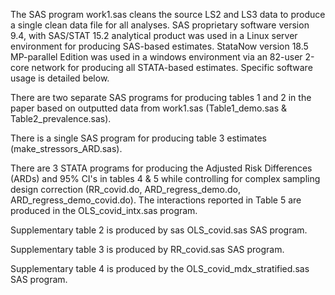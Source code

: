 The SAS program work1.sas cleans the source LS2 and LS3 data to produce a single clean data file for all analyses. SAS proprietary software version 9.4, with SAS/STAT 15.2 analytical product was used in a Linux server environment for producing SAS-based estimates. StataNow version 18.5 MP-parallel Edition was used in a windows environment via an 82-user 2-core network for producing all STATA-based estimates. Specific software usage is detailed below.

There are two separate SAS programs for producing tables 1 and 2 in the paper based on outputted data from work1.sas (Table1_demo.sas & Table2_prevalence.sas).

There is a single SAS program for producing table 3 estimates (make_stressors_ARD.sas).

There are 3 STATA programs for producing the Adjusted Risk Differences (ARDs) and 95% CI's in tables 4 & 5 while controlling for complex sampling design correction (RR_covid.do, ARD_regress_demo.do, ARD_regress_demo_covid.do).
The interactions reported in Table 5 are produced in the OLS_covid_intx.sas program.

Supplementary table 2 is produced by sas OLS_covid.sas SAS program.

Supplementary table 3 is produced by RR_covid.sas SAS program.

Supplementary table 4 is produced by the OLS_covid_mdx_stratified.sas SAS program.
